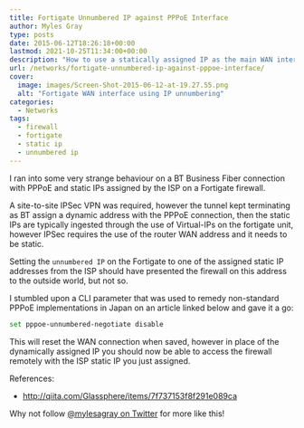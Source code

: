 ```yaml
---
title: Fortigate Unnumbered IP against PPPoE Interface
author: Myles Gray
type: posts
date: 2015-06-12T18:26:18+00:00
lastmod: 2021-10-25T11:34:00+00:00
description: "How to use a statically assigned IP as the main WAN interface IP on a FortiGate firewall"
url: /networks/fortigate-unnumbered-ip-against-pppoe-interface/
cover:
  image: images/Screen-Shot-2015-06-12-at-19.27.55.png
  alt: "Fortigate WAN interface using IP unnumbering"
categories:
  - Networks
tags:
  - firewall
  - fortigate
  - static ip
  - unnumbered ip
---
```


I ran into some very strange behaviour on a BT Business Fiber connection with PPPoE and static IPs assigned by the ISP on a Fortigate firewall.

A site-to-site IPSec VPN was required, however the tunnel kept terminating as BT assign a dynamic address with the PPPoE connection, then the static IPs are typically ingested through the use of Virtual-IPs on the fortigate unit, however IPSec requires the use of the router WAN address and it needs to be static.

Setting the `unnumbered IP` on the Fortigate to one of the assigned static IP addresses from the ISP should have presented the firewall on this address to the outside world, but not so.

I stumbled upon a CLI parameter that was used to remedy non-standard PPPoE implementations in Japan on an article linked below and gave it a go:

```sh
set pppoe-unnumbered-negotiate disable
```

This will reset the WAN connection when saved, however in place of the dynamically assigned IP you should now be able to access the firewall remotely with the ISP static IP you just assigned.

References:

* <http://qiita.com/Glassphere/items/7f737153f8f291e089ca>

Why not follow [@mylesagray on Twitter][1] for more like this!

 [1]: https://twitter.com/mylesagray